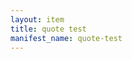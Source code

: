 ```yaml
---
layout: item
title: quote test
manifest_name: quote-test
---
```

<!-- Add an essay or interpretive material below this line,
using HTML or markdown.  Do not modify this file above this line -->
